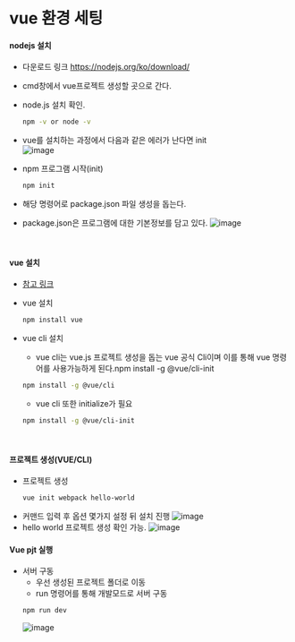 # vue 환경 세팅

#### nodejs 설치
- 다운로드 링크
 https://nodejs.org/ko/download/  
- cmd창에서 vue프로젝트 생성할 곳으로 간다.

- node.js 설치 확인.
    ```bash
    npm -v or node -v
    ```
- vue를 설치하는 과정에서 다음과 같은 에러가 난다면 init   
![image](https://user-images.githubusercontent.com/38865267/93973023-78244080-fdae-11ea-86f0-8578f29b2eee.png)
  
- npm 프로그램 시작(init)  
    ```bash
    npm init
    ```
- 해당 명령어로 package.json 파일 생성을 돕는다.  
- package.json은 프로그램에 대한 기본정보를 담고 있다.
![image](https://user-images.githubusercontent.com/38865267/93973107-9db14a00-fdae-11ea-8bb3-44206c8d4bda.png)  

<br>

#### vue 설치
- [참고 링크](https://medium.com/@nameejang/vue-js-%EC%9E%85%EB%AC%B8%EC%9E%90%EB%A5%BC-%EC%9C%84%ED%95%9C-vue-js-%EC%84%A4%EC%B9%98-%ED%94%84%EB%A1%9C%EC%A0%9D%ED%8A%B8-%EC%83%9D%EC%84%B1%ED%95%98%EB%8A%94-%EB%B0%A9%EB%B2%95-f2079e3ff79f)  

- vue 설치  

    ```bash
    npm install vue
    ```  
- vue cli 설치  

    - vue cli는 vue.js 프로젝트 생성을 돕는 vue 공식 Cli이며 이를 통해 vue 명령어를 사용가능하게 된다.npm install -g @vue/cli-init
    ```bash
    npm install -g @vue/cli
    ```   
    - vue cli 또한 initialize가 필요  
    ```bash
    npm install -g @vue/cli-init
    ```
<br>

#### 프로젝트 생성(VUE/CLI)
- 프로젝트 생성
    ```bash
    vue init webpack hello-world
    ```
- 커맨드 입력 후 옵션 몇가지 설정 뒤 설치 진행
![image](https://user-images.githubusercontent.com/38865267/93990443-1374e000-fdc6-11ea-9454-680d082fe1a8.png)  
- hello world 프로젝트 생성 확인 가능.
![image](https://user-images.githubusercontent.com/38865267/93990910-a746ac00-fdc6-11ea-96bb-b0db3e1a2003.png)  

#### Vue pjt 실행
- 서버 구동
    - 우선 생성된 프로젝트 폴더로 이동
    - run 명령어를 통해 개발모드로 서버 구동
    ```bash
    npm run dev
    ```
    ![image](https://user-images.githubusercontent.com/38865267/94086368-abfe7500-fe45-11ea-89fc-320f22e5487e.png)  


